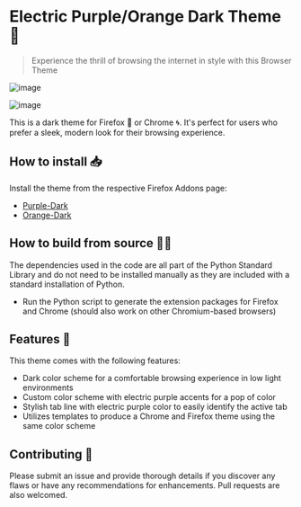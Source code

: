 # Electric Purple/Orange Dark Theme 🔮
> Experience the thrill of browsing the internet in style with this Browser Theme

![image](https://user-images.githubusercontent.com/13234165/232872371-e8723fe4-560f-4bf9-94fd-0039b5bd8f62.png)

![image](https://user-images.githubusercontent.com/13234165/232872268-8956a3a0-fd95-4bcc-8de0-f6caf3cd711d.png)


This is a dark theme for Firefox 🦊 or Chrome 🌀. It's perfect for users who prefer a sleek, modern look for their browsing experience.

## How to install 📥

Install the theme from the respective Firefox Addons page:
- [Purple-Dark](https://addons.mozilla.org/en-US/firefox/addon/electric-purple-dark/)
- [Orange-Dark](https://addons.mozilla.org/en-US/firefox/addon/electric-orange-dark/)

## How to build from source 👨‍💻

The dependencies used in the code are all part of the Python Standard Library and do not need to be installed manually as they are included with a standard installation of Python.
- Run the Python script to generate the extension packages for Firefox and Chrome (should also work on other Chromium-based browsers)

## Features 🎨

This theme comes with the following features:
- Dark color scheme for a comfortable browsing experience in low light environments
- Custom color scheme with electric purple accents for a pop of color
- Stylish tab line with electric purple color to easily identify the active tab
- Utilizes templates to produce a Chrome and Firefox theme using the same color scheme

## Contributing 🤝

Please submit an issue and provide thorough details if you discover any flaws or have any recommendations for enhancements. Pull requests are also welcomed.
